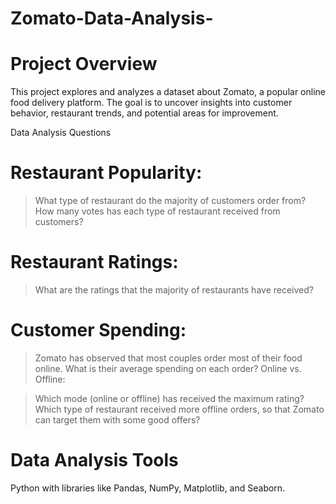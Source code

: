 # Zomato-Data-Analysis-
# Project Overview

This project explores and analyzes a dataset about Zomato, a popular online food delivery platform. The goal is to uncover insights into customer behavior, restaurant trends, and potential areas for improvement.

Data Analysis Questions

# Restaurant Popularity:

> What type of restaurant do the majority of customers order from?
> How many votes has each type of restaurant received from customers?

# Restaurant Ratings:

> What are the ratings that the majority of restaurants have received?

# Customer Spending:

> Zomato has observed that most couples order most of their food online. What is their average spending on each order?
Online vs. Offline:

> Which mode (online or offline) has received the maximum rating?
> Which type of restaurant received more offline orders, so that Zomato can target them with some good offers?

# Data Analysis Tools

Python with libraries like Pandas, NumPy, Matplotlib, and Seaborn.
